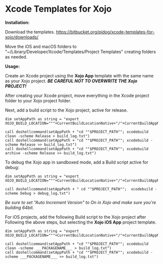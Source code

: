 # Xcode Templates for Xojo

**Installation:**

Download the templates. 
<https://bitbucket.org/pidog/xcode-templates-for-xojo/downloads/>

Move the iOS and macOS folders to "~/Library/Developer/Xcode/Templates/Project Templates" creating folders as needed.

**Usage:**

Create an Xcode project using the **Xojo App** template with the same name as your Xojo project. 
***BE CAREFUL NOT TO OVERWRITE THE Xojo PROJECT!***

After creating your Xcode project, move everything in the Xcode project folder to your Xojo project folder.


Next, add a build script to the Xojo project, active for release.

```
dim setAppPath as string = "export XOJO_BUILD_LOCATION="""+CurrentBuildLocationNative+"/"+CurrentBuildAppName+".app"";"

call doshellcommand(setAppPath + "cd ""$PROJECT_PATH""; xcodebuild clean -scheme Release > build_log.txt")
call doshellcommand(setAppPath + "cd ""$PROJECT_PATH""; xcodebuild -scheme Release >> build_log.txt")
call doshellcommand(setAppPath + "cd ""$PROJECT_PATH""; xcodebuild archive -scheme Release >> build_log.txt")
```



To debug the Xojo app in sandboxed mode, add a Build script active for debug:

```
dim setAppPath as string = "export XOJO_BUILD_LOCATION="""+CurrentBuildLocationNative+"/"+CurrentBuildAppName+".app"";"

call doshellcommand(setAppPath + " cd ""$PROJECT_PATH"";  xcodebuild -scheme Debug > debug_log.txt")
```


*Be sure to set "Auto Increment Version" to On in Xojo and make sure you're building 64bit.*


For iOS projects, add the following Build script to the Xojo project after Following the above steps, but selecting the **Xojo iOS App** project template.

```
dim setAppPath as string = "export XOJO_BUILD_LOCATION="""+CurrentBuildLocationNative+"/"+CurrentBuildAppName+".app"";"

call doshellcommand(setAppPath + "cd ""$PROJECT_PATH""; xcodebuild clean -scheme ___PACKAGENAME___ > build_log.txt")
call doshellcommand(setAppPath + "cd ""$PROJECT_PATH""; xcodebuild -scheme ___PACKAGENAME___ >> build_log.txt")
```


